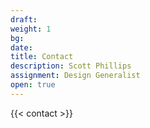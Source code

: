 ```yaml
---
draft: 
weight: 1
bg: 
date: 
title: Contact 
description: Scott Phillips
assignment: Design Generalist
open: true
---
```


{{< contact >}}
